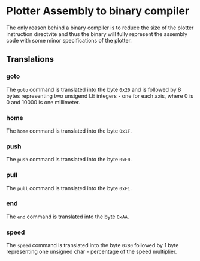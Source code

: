 # Plotter Assembly to binary compiler
The only reason behind a binary compiler is to reduce the size of the plotter instruction directvite and thus the binary will fully represent the assembly code with some minor specifications of the plotter.
## Translations
### goto
The `goto` command is translated into the byte `0x20` and is followed by 8 bytes representing two unsigend LE integers - one for each axis, where 0 is 0 and 10000 is one millimeter.
### home
The `home` command is translated into the byte `0x1F`.
### push
The `push` command is translated into the byte `0xF0`.
### pull
The `pull` command is translated into the byte `0xF1`.
### end
The `end` command is translated into the byte `0xAA`.
### speed
The `speed` command is translated into the byte `0xB0` followed by 1 byte representing one unsigned char - percentage of the speed multiplier.

